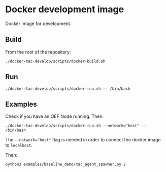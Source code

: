 # Docker development image

Docker image for development.

## Build

From the root of the repository:

    ./docker-tac-develop/scripts/docker-build.sh
    
## Run

    ./docker-tac-develop/scripts/docker-run.sh -- /bin/bash
    
## Examples

Check if you have an OEF Node running. Then:

    ./docker-tac-develop/scripts/docker-run.sh --network="host" -- /bin/bash
    
The `--network="host"` flag is needed in order to connect the docker image to 
`localhost`.    

Then:

    python3 examples/baseline_demo/tac_agent_spawner.py 2